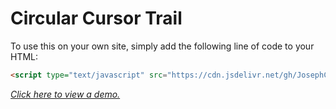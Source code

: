 # **Circular Cursor Trail**

To use this on your own site, simply add the following line of code to your HTML:
```html
<script type="text/javascript" src="https://cdn.jsdelivr.net/gh/JosephCoggins/Circular-Cursor-Trail/script.js"></script>
```

[*Click here to view a demo.*](https://jsfiddle.net/ERRLVL27/copmt5qb/2/show)
